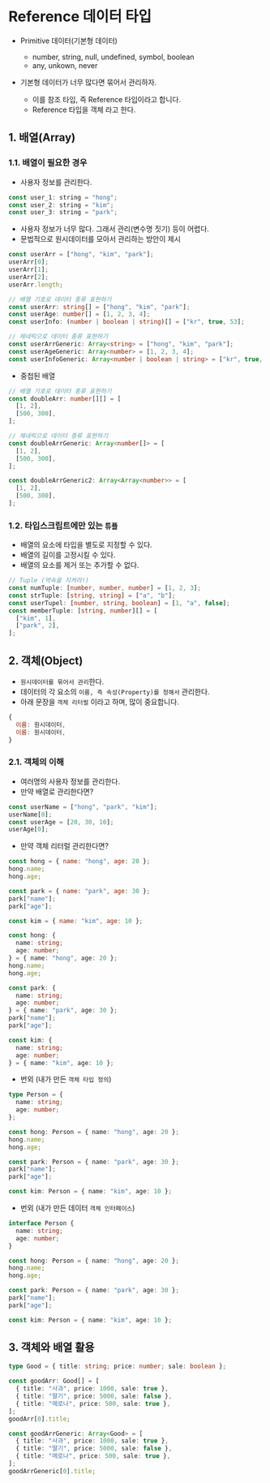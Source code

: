 # Reference 데이터 타입

- Primitive 데이터(기본형 데이터)

  - number, string, null, undefined, symbol, boolean
  - any, unkown, never

- 기본형 데이터가 너무 많다면 묶어서 관리하자.
  - 이를 참조 타입, 즉 Reference 타입이라고 합니다.
  - Reference 타입을 객체 라고 한다.

## 1. 배열(Array)

### 1.1. 배열이 필요한 경우

- 사용자 정보를 관리한다.

```js
const user_1: string = "hong";
const user_2: string = "kim";
const user_3: string = "park";
```

- 사용자 정보가 너무 많다. 그래서 관리(변수명 짓기) 등이 어렵다.
- 문법적으로 원시데이터를 모아서 관리하는 방안이 제시

```js
const userArr = ["hong", "kim", "park"];
userArr[0];
userArr[1];
userArr[2];
userArr.length;
```

```ts
// 배열 기호로 데이터 종류 표현하기
const userArr: string[] = ["hong", "kim", "park"];
const userAge: number[] = [1, 2, 3, 4];
const userInfo: (number | boolean | string)[] = ["kr", true, 53];

// 제네릭으로 데이터 종류 표현하기
const userArrGeneric: Array<string> = ["hong", "kim", "park"];
const userAgeGeneric: Array<number> = [1, 2, 3, 4];
const userInfoGeneric: Array<number | boolean | string> = ["kr", true, 53];
```

- 중첩된 배열

```ts
// 배열 기호로 데이터 종류 표현하기
const doubleArr: number[][] = [
  [1, 2],
  [500, 300],
];

// 제네릭으로 데이터 종류 표현하기
const doubleArrGeneric: Array<number[]> = [
  [1, 2],
  [500, 300],
];

const doubleArrGeneric2: Array<Array<number>> = [
  [1, 2],
  [500, 300],
];
```

### 1.2. 타입스크립트에만 있는 `튜플`

- 배열의 요소에 타입을 별도로 지정할 수 있다.
- 배열의 길이를 고정시킬 수 있다.
- 배열의 요소를 제거 또는 추가할 수 없다.

```ts
// Tuple (약속을 지켜라!)
const numTuple: [number, number, number] = [1, 2, 3];
const strTuple: [string, string] = ["a", "b"];
const userTupel: [number, string, boolean] = [1, "a", false];
const memberTuple: [string, number][] = [
  ["kim", 1],
  ["park", 2],
];
```

## 2. 객체(Object)

- `원시데이터를 묶어서 관리`한다.
- 데이터의 각 요소의 `이름, 즉 속성(Property)를 정해서` 관리한다.
- 아래 문장을 `객체 리터럴` 이라고 하며, 많이 중요합니다.

```js
{
  이름: 원시데이터,
  이름: 원시데이터,
}
```

### 2.1. 객체의 이해

- 여러명의 사용자 정보를 관리한다.
- 만약 배열로 관리한다면?

```js
const userName = ["hong", "park", "kim"];
userName[0];
const userAge = [20, 30, 10];
userAge[0];
```

- 만약 객체 리터럴 관리한다면?

```js
const hong = { name: "hong", age: 20 };
hong.name;
hong.age;

const park = { name: "park", age: 30 };
park["name"];
park["age"];

const kim = { name: "kim", age: 10 };
```

```ts
const hong: {
  name: string;
  age: number;
} = { name: "hong", age: 20 };
hong.name;
hong.age;

const park: {
  name: string;
  age: number;
} = { name: "park", age: 30 };
park["name"];
park["age"];

const kim: {
  name: string;
  age: number;
} = { name: "kim", age: 10 };
```

- 번외 (내가 만든 `객체 타입 정의`)

```ts
type Person = {
  name: string;
  age: number;
};

const hong: Person = { name: "hong", age: 20 };
hong.name;
hong.age;

const park: Person = { name: "park", age: 30 };
park["name"];
park["age"];

const kim: Person = { name: "kim", age: 10 };
```

- 번외 (내가 만든 데이터 `객체 인터페이스`)

```ts
interface Person {
  name: string;
  age: number;
}

const hong: Person = { name: "hong", age: 20 };
hong.name;
hong.age;

const park: Person = { name: "park", age: 30 };
park["name"];
park["age"];

const kim: Person = { name: "kim", age: 10 };
```

## 3. 객체와 배열 활용

```ts
type Good = { title: string; price: number; sale: boolean };

const goodArr: Good[] = [
  { title: "사과", price: 1000, sale: true },
  { title: "딸기", price: 5000, sale: false },
  { title: "메로나", price: 500, sale: true },
];
goodArr[0].title;

const goodArrGeneric: Array<Good> = [
  { title: "사과", price: 1000, sale: true },
  { title: "딸기", price: 5000, sale: false },
  { title: "메로나", price: 500, sale: true },
];
goodArrGeneric[0].title;
```
